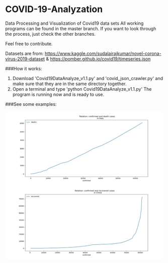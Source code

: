# COVID-19-Analyzation

Data Processing and Visualization of Covid19 data sets
All working programs can be found in the master branch.
If you want to look through the process, just check the other branches.

Feel free to contribute.

Datasets are from:
https://www.kaggle.com/sudalairajkumar/novel-corona-virus-2019-dataset
&
https://pomber.github.io/covid19/timeseries.json



###How it works:
1) Download 'Covid19DataAnalyze_v1.1.py' and 'covid_json_crawler.py' and make sure that they are in the
   same directory together. 
2) Open a terminal and type 'python Covid19DataAnalyze_v1.1.py'
   The program is running now and is ready to use.

###See some examples:


![](https://github.com/m1ghtfr3e/COVID-19-Analyzation/blob/img/conf-dead.jpg)
![](https://github.com/m1ghtfr3e/COVID-19-Analyzation/blob/img/conf-rec-CN.jpeg)

